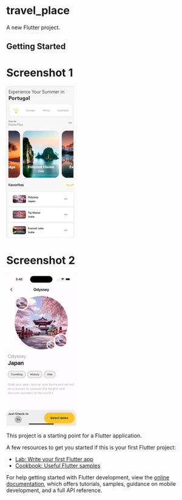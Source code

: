 # travel_place

A new Flutter project.

## Getting Started

# Screenshot 1
<img src="https://github.com/HariHara-sn/Parallex_Effect/blob/master/assets/output/image.png" height="400">


# Screenshot 2
<img src="https://raw.githubusercontent.com/HariHara-sn/Parallex_Effect/master/assets/output/Screenshot2.png" height="400">



This project is a starting point for a Flutter application.

A few resources to get you started if this is your first Flutter project:

- [Lab: Write your first Flutter app](https://docs.flutter.dev/get-started/codelab)
- [Cookbook: Useful Flutter samples](https://docs.flutter.dev/cookbook)

For help getting started with Flutter development, view the
[online documentation](https://docs.flutter.dev/), which offers tutorials,
samples, guidance on mobile development, and a full API reference.

